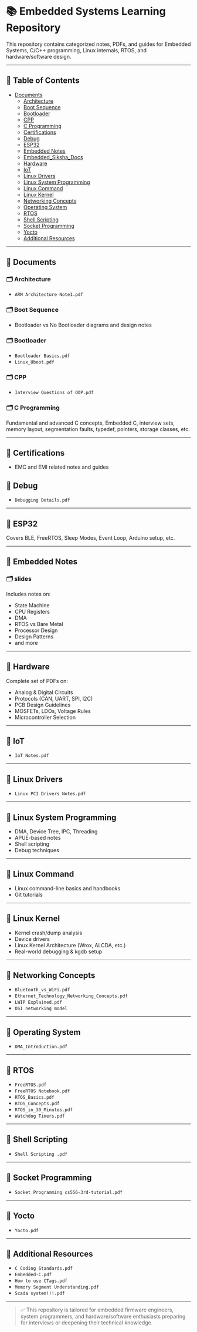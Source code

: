 # 📚 Embedded Systems Learning Repository

This repository contains categorized notes, PDFs, and guides for Embedded Systems, C/C++ programming, Linux internals, RTOS, and hardware/software design.

---

## 📌 Table of Contents

- [Documents](#documents)
  - [Architecture](https://github.com/lkosind/Linux-kernel/tree/main/Documents/Architecture)
  - [Boot Sequence](https://github.com/lkosind/Linux-kernel/tree/main/Documents/Boot%20Sequence)
  - [Bootloader](https://github.com/lkosind/Linux-kernel/tree/main/Documents/Bootloader)
  - [CPP](https://github.com/lkosind/Linux-kernel/tree/main/Documents/CPP)
  - [C Programming](https://github.com/lkosind/Linux-kernel/tree/main/Documents/C%20Programming)
  - [Certifications](https://github.com/lkosind/Linux-kernel/tree/main/Documents/Certifications)
  - [Debug](https://github.com/lkosind/Linux-kernel/tree/main/Documents/Debug)
  - [ESP32](https://github.com/lkosind/Linux-kernel/tree/main/Documents/ESP32)
  - [Embedded Notes](https://github.com/lkosind/Linux-kernel/tree/main/Documents/Embedded%20Notes)
  - [Embedded_Siksha_Docs](https://github.com/lkosind/Linux-kernel/tree/main/Documents/Embedded_Siksha_Docs)
  - [Hardware](https://github.com/lkosind/Linux-kernel/tree/main/Documents/Hardware)
  - [IoT](https://github.com/lkosind/Linux-kernel/tree/main/Documents/IoT)
  - [Linux Drivers](https://github.com/lkosind/Linux-kernel/tree/main/Documents/Linux%20Drivers)
  - [Linux System Programming](https://github.com/lkosind/Linux-kernel/tree/main/Documents/Linux%20System%20Programming)
  - [Linux Command](https://github.com/lkosind/Linux-kernel/tree/main/Documents/Linux%20Command)
  - [Linux Kernel](https://github.com/lkosind/Linux-kernel/tree/main/Documents/Linux%20Kernel)
  - [Networking Concepts](https://github.com/lkosind/Linux-kernel/tree/main/Documents/Networking%20Concepts)
  - [Operating System](https://github.com/lkosind/Linux-kernel/tree/main/Documents/Operating%20System)
  - [RTOS](https://github.com/lkosind/Linux-kernel/tree/main/Documents/RTOS)
  - [Shell Scripting](https://github.com/lkosind/Linux-kernel/tree/main/Documents/Shell%20Scripting)
  - [Socket Programming](https://github.com/lkosind/Linux-kernel/tree/main/Documents/Socket%20Programming)
  - [Yocto](https://github.com/lkosind/Linux-kernel/tree/main/Documents/Yocto)
  - [Additional Resources](#additional-resources)

---

## 📁 Documents

### 🗂️ Architecture
- `ARM Architecture Note1.pdf`

### 🗂️ Boot Sequence
- Bootloader vs No Bootloader diagrams and design notes

### 🗂️ Bootloader
- `Bootloader Basics.pdf`
- `Linux_Uboot.pdf`

### 🗂️ CPP
- `Interview Questions of OOP.pdf`

### 🗂️ C Programming
Fundamental and advanced C concepts, Embedded C, interview sets, memory layout, segmentation faults, typedef, pointers, storage classes, etc.

---

## 📁 Certifications
- EMC and EMI related notes and guides

## 📁 Debug
- `Debugging Details.pdf`

---

## 📁 ESP32
Covers BLE, FreeRTOS, Sleep Modes, Event Loop, Arduino setup, etc.

---

## 📁 Embedded Notes

### 🗂️ slides
Includes notes on:
- State Machine
- CPU Registers
- DMA
- RTOS vs Bare Metal
- Processor Design
- Design Patterns
- and more

---

## 📁 Hardware
Complete set of PDFs on:
- Analog & Digital Circuits
- Protocols (CAN, UART, SPI, I2C)
- PCB Design Guidelines
- MOSFETs, LDOs, Voltage Rules
- Microcontroller Selection

---

## 📁 IoT
- `IoT Notes.pdf`

---

## 📁 Linux Drivers
- `Linux PCI Drivers Notes.pdf`

---

## 📁 Linux System Programming
- DMA, Device Tree, IPC, Threading
- APUE-based notes
- Shell scripting
- Debug techniques

---

## 📁 Linux Command
- Linux command-line basics and handbooks
- Git tutorials

---

## 📁 Linux Kernel
- Kernel crash/dump analysis
- Device drivers
- Linux Kernel Architecture (Wrox, ALCDA, etc.)
- Real-world debugging & kgdb setup

---

## 📁 Networking Concepts
- `Bluetooth_vs_WiFi.pdf`
- `Ethernet_Technology_Networking_Concepts.pdf`
- `LWIP Explained.pdf`
- `OSI networking model`

---

## 📁 Operating System
- `DMA_Introduction.pdf`

---

## 📁 RTOS
- `FreeRTOS.pdf`
- `FreeRTOS Notebook.pdf`
- `RTOS_Basics.pdf`
- `RTOS_Concepts.pdf`
- `RTOS_in_30_Minutes.pdf`
- `Watchdog Timers.pdf`

---

## 📁 Shell Scripting
- `Shell Scripting .pdf`

---

## 📁 Socket Programming
- `Socket Programming cs556-3rd-tutorial.pdf`

---

## 📁 Yocto
- `Yocto.pdf`

---

## 📄 Additional Resources
- `C Coding Standards.pdf`
- `Embedded-C.pdf`
- `How to use CTags.pdf`
- `Memory Segment Understanding.pdf`
- `Scada system!!!.pdf`

---

> ✅ This repository is tailored for embedded firmware engineers, system programmers, and hardware/software enthusiasts preparing for interviews or deepening their technical knowledge.
